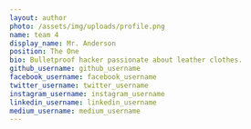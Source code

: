 ```yaml
---
layout: author
photo: /assets/img/uploads/profile.png
name: team 4
display_name: Mr. Anderson
position: The One
bio: Bulletproof hacker passionate about leather clothes.
github_username: github_username
facebook_username: facebook_username
twitter_username: twitter_username
instagram_username: instagram_username
linkedin_username: linkedin_username
medium_username: medium_username
---
```



